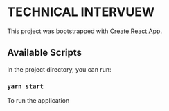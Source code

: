 # TECHNICAL INTERVUEW

This project was bootstrapped with [Create React App](https://github.com/facebook/create-react-app).

## Available Scripts

In the project directory, you can run:

### `yarn start`

To run the application

